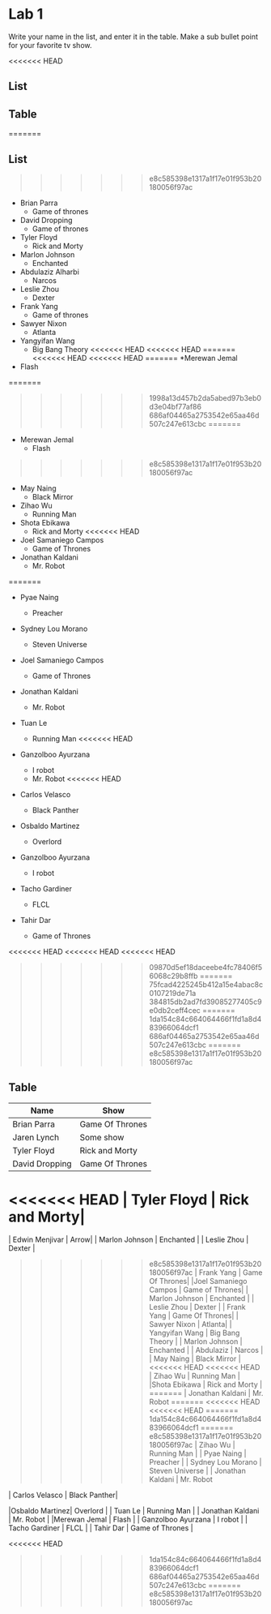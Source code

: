 # Lab 1
Write your name in the list, and enter it in the table. Make a sub bullet point for your favorite tv show.

<<<<<<< HEAD
## List
 
## Table
=======

## List

>>>>>>> e8c585398e1317a1f17e01f953b20180056f97ac
* Brian Parra
  * Game of thrones
* David Dropping
  * Game of thrones
* Tyler Floyd
    * Rick and Morty
* Marlon Johnson
    * Enchanted
* Abdulaziz Alharbi
  * Narcos
* Leslie Zhou
    * Dexter
* Frank Yang
  * Game of thrones
* Sawyer Nixon
  * Atlanta
* Yangyifan Wang
  * Big Bang Theory
<<<<<<< HEAD
<<<<<<< HEAD
=======
<<<<<<< HEAD
<<<<<<< HEAD
=======
*Merewan Jemal
 * Flash

    
=======
>>>>>>> 1998a13d457b2da5abed97b3eb0d3e04bf77af86
>>>>>>> 686af04465a2753542e65aa46d507c247e613cbc
=======
* Merewan Jemal
  * Flash
>>>>>>> e8c585398e1317a1f17e01f953b20180056f97ac
* May Naing
  * Black Mirror
* Zihao Wu
  * Running Man
* Shota Ebikawa
  * Rick and Morty
<<<<<<< HEAD
* Joel Samaniego Campos
  * Game of Thrones
* Jonathan Kaldani 
  * Mr. Robot 
 
=======
* Pyae Naing
  * Preacher
* Sydney Lou Morano
  * Steven Universe
* Joel Samaniego Campos
  * Game of Thrones
* Jonathan Kaldani 
  * Mr. Robot
* Tuan Le
  * Running Man 
<<<<<<< HEAD
* Ganzolboo Ayurzana
  * I robot
  * Mr. Robot 
<<<<<<< HEAD
* Carlos Velasco
  * Black Panther  
 

* Osbaldo Martinez
  * Overlord
* Ganzolboo Ayurzana
  * I robot
* Tacho Gardiner
  * FLCL
* Tahir Dar
  * Game of Thrones



<<<<<<< HEAD
<<<<<<< HEAD
<<<<<<< HEAD
>>>>>>> 09870d5ef18daceebe4fc78406f56068c29b8ffb
=======
>>>>>>> 75fcad4225245b412a15e4abac8c0107219de71a
>>>>>>> 384815db2ad7fd39085277405c9e0db2ceff4cec
=======
>>>>>>> 1da154c84c664064466f1fd1a8d483966064dcf1
>>>>>>> 686af04465a2753542e65aa46d507c247e613cbc
=======
>>>>>>> e8c585398e1317a1f17e01f953b20180056f97ac
## Table
| Name | Show|
| ------------- | ------------- |
| Brian Parra     | Game Of Thrones|
| Jaren Lynch     | Some show|
| Tyler Floyd | Rick and Morty
| David Dropping     | Game Of Thrones|
<<<<<<< HEAD
| Tyler Floyd | Rick and Morty|
=======
| Edwin Menjivar  | Arrow|
| Marlon Johnson | Enchanted |
| Leslie Zhou | Dexter |
>>>>>>> e8c585398e1317a1f17e01f953b20180056f97ac
| Frank Yang     | Game Of Thrones|
|Joel Samaniego Campos | Game of Thrones|
| Marlon Johnson | Enchanted |
| Leslie Zhou | Dexter |
| Frank Yang   | Game Of Thrones|
| Sawyer Nixon | Atlanta|
| Yangyifan Wang | Big Bang Theory |
| Marlon Johnson | Enchanted | 
| Abdulaziz | Narcos |
| May Naing | Black Mirror |
<<<<<<< HEAD
<<<<<<< HEAD
| Zihao Wu | Running Man |
|Shota Ebikawa | Rick and Morty |
=======
| Jonathan Kaldani | Mr. Robot
=======
<<<<<<< HEAD
<<<<<<< HEAD
=======
>>>>>>> 1da154c84c664064466f1fd1a8d483966064dcf1
=======
>>>>>>> e8c585398e1317a1f17e01f953b20180056f97ac
| Zihao Wu | Running Man |
| Pyae Naing | Preacher |
| Sydney Lou Morano | Steven Universe |
| Jonathan Kaldani | Mr. Robot

| Carlos Velasco | Black Panther|

|Osbaldo Martinez| Overlord |
| Tuan Le | Running Man |
| Jonathan Kaldani | Mr. Robot |
|Merewan Jemal | Flash |
| Ganzolboo Ayurzana | I robot |
| Tacho Gardiner | FLCL |
| Tahir Dar | Game of Thrones |

<<<<<<< HEAD
>>>>>>> 1da154c84c664064466f1fd1a8d483966064dcf1
>>>>>>> 686af04465a2753542e65aa46d507c247e613cbc
=======
>>>>>>> e8c585398e1317a1f17e01f953b20180056f97ac
